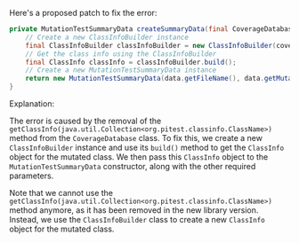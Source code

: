 Here's a proposed patch to fix the error:
```java
private MutationTestSummaryData createSummaryData(final CoverageDatabase coverage, final ClassMutationResults data) {
    // Create a new ClassInfoBuilder instance
    final ClassInfoBuilder classInfoBuilder = new ClassInfoBuilder(coverage.getClassInfo(data.getMutatedClass()));
    // Get the class info using the ClassInfoBuilder
    final ClassInfo classInfo = classInfoBuilder.build();
    // Create a new MutationTestSummaryData instance
    return new MutationTestSummaryData(data.getFileName(), data.getMutations(), classInfo);
}
```
Explanation:

The error is caused by the removal of the `getClassInfo(java.util.Collection<org.pitest.classinfo.ClassName>)` method from the `CoverageDatabase` class. To fix this, we create a new `ClassInfoBuilder` instance and use its `build()` method to get the `ClassInfo` object for the mutated class. We then pass this `ClassInfo` object to the `MutationTestSummaryData` constructor, along with the other required parameters.


Note that we cannot use the `getClassInfo(java.util.Collection<org.pitest.classinfo.ClassName>)` method anymore, as it has been removed in the new library version. Instead, we use the `ClassInfoBuilder` class to create a new `ClassInfo` object for the mutated class.